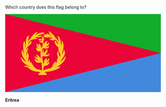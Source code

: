 Which country does this flag belong to?

![Flag of Eritrea](images/Flag_of_Eritrea.svg)
<!--question-->
**Eritrea**
